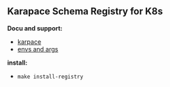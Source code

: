 ## Karapace Schema Registry for K8s

**Docu and support:**
* [karpace](https://www.karapace.io/install)
* [envs and args](https://github.com/Aiven-Open/karapace/blob/main/container/compose.yml)

**install:**
* `make install-registry`
